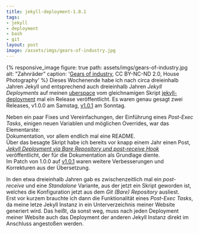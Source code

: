 ```yaml
---
title: jekyll-deployment-1.0.1
tags:
- jekyll
- deployment
- bash
- git
layout: post
image: /assets/imgs/gears-of-industry.jpg
---
```

{% responsive_image figure: true 
path: assets/imgs/gears-of-industry.jpg 
alt: "Zahnräder" 
caption: '<a href="https://www.flickr.com/photos/housephotography/953871961/">Gears of industry</a>, 
CC BY-NC-ND 2.0, House Photography' %}
Dieses Wochenende habe ich nach circa dreieinhalb Jahren Jekyll
und entsprechend auch dreieinhalb Jahren *Jekyll Deployments* 
auf meinen [uberspace](https://uberspace.de)
vom gleichnamigen Skript [jekyll-deployment](https://github.com/fl3a/jekyll_deployment)
mal ein Release veröffentlicht.
Es waren genau gesagt zwei Releases, v1.0.0 am Samstag, 
[v1.0.1](https://github.com/fl3a/jekyll_deployment/releases/tag/1.0.1) am Sonntag.  

Neben ein paar Fixes und Vereinfachungen, 
der Einführung eines *Post-Exec Tasks*, 
einigen neuen Variablen und möglichen Overrides, 
war das Elementarste:    
Dokumentation, vor allem endlich mal eine README.   
Über das besagte Skript habe ich bereits 
vor knapp einem Jahr einen Post,
[*Jekyll Deployment via Bare Repository und post-receive Hook*](
/jekyll-deployment-via-bare-repository-und-post-receive-hook.html)
veröffentlicht, der für die Dokumentation als Grundlage diente.   
Im Patch von 1.0.0 auf [v1.0.1](
https://github.com/fl3a/jekyll_deployment/releases/tag/1.0.1)
waren weitere Verbesserungen und Korrekturen aus der Übersetzung.<!--break-->

In den etwa dreieinhalb Jahren gab es zwischenzeitlich mal ein *post-receive* 
und eine *Standalone* Variante, aus der jetzt ein Skript geworden ist,
welches die Konfiguration jetzt aus dem *Git (Bare) Repository* ausliest.   
Erst vor kurzem brauchte ich dann die Funktionalität eines *Post-Exec Tasks*,
da meine letze Jekyll Instanz in ein Unterverzeichnis meiner Website generiert wird.
Das heißt, da sonst weg, muss nach jeden Deployment meiner Website 
auch das Deployment der anderen Jekyll Instanz direkt im Anschluss angestoßen werden.
